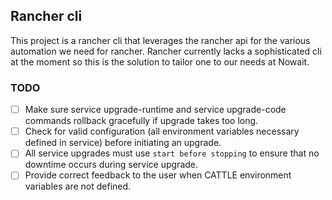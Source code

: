 ## Rancher cli

This project is a rancher cli that leverages the rancher api for the various automation we need for rancher.  Rancher currently lacks a sophisticated cli at the moment so this is the solution to tailor one to our needs at Nowait.

### TODO
- [ ] Make sure service upgrade-runtime and service upgrade-code commands rollback gracefully if upgrade takes too long.
- [ ] Check for valid configuration (all environment variables necessary defined in service) before initiating an upgrade.
- [ ] All service upgrades must use `start before stopping` to ensure that no downtime occurs during service upgrade.
- [ ] Provide correct feedback to the user when CATTLE environment variables are not defined.
